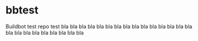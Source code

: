 # bbtest
Buildbot test repo
test
bla bla bla bla bla bla bla bla
bla bla bla bla bla bla bla bla
bla bla bla bla bla bla bla bla
